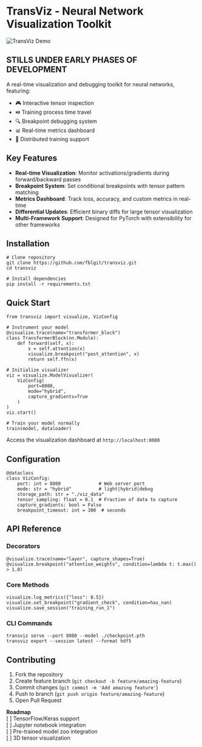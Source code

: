 # TransViz - Neural Network Visualization Toolkit

![TransViz Demo](docs/demo.gif) <!-- Add actual demo media later -->

## STILLS UNDER EARLY PHASES OF DEVELOPMENT

A real-time visualization and debugging toolkit for neural networks, featuring:

- 🎮 Interactive tensor inspection
- ⏯️ Training process time travel
- 🔍 Breakpoint debugging system
- 📊 Real-time metrics dashboard
- 🔗 Distributed training support

## Key Features

- **Real-time Visualization**: Monitor activations/gradients during forward/backward passes
- **Breakpoint System**: Set conditional breakpoints with tensor pattern matching
- **Metrics Dashboard**: Track loss, accuracy, and custom metrics in real-time
- **Differential Updates**: Efficient binary diffs for large tensor visualization
- **Multi-Framework Support**: Designed for PyTorch with extensibility for other frameworks

## Installation

```
# Clone repository
git clone https://github.com/fblgit/transviz.git
cd transviz

# Install dependencies
pip install -r requirements.txt
```

## Quick Start

```
from transviz import visualize, VizConfig

# Instrument your model
@visualize.trace(name="transformer_block")
class TransformerBlock(nn.Module):
    def forward(self, x):
        x = self.attention(x)
        visualize.breakpoint("post_attention", x)
        return self.ffn(x)

# Initialize visualizer
viz = visualize.ModelVisualizer(
    VizConfig(
        port=8080,
        mode="hybrid",
        capture_gradients=True
    )
)
viz.start()

# Train your model normally
train(model, dataloader)
```

Access the visualization dashboard at `http://localhost:8080`

## Configuration

```
@dataclass
class VizConfig:
    port: int = 8080              # Web server port
    mode: str = "hybrid"          # light|hybrid|debug
    storage_path: str = "./viz_data"
    tensor_sampling: float = 0.1  # Fraction of data to capture
    capture_gradients: bool = False
    breakpoint_timeout: int = 300  # seconds
```

## API Reference

### Decorators
```
@visualize.trace(name="layer", capture_shapes=True)
@visualize.breakpoint("attention_weights", condition=lambda t: t.max() > 1.0)
```

### Core Methods
```
visualize.log_metrics({"loss": 0.5})
visualize.set_breakpoint("gradient_check", condition=has_nan)
visualize.save_session("training_run_1")
```

### CLI Commands
```
transviz serve --port 8080 --model ./checkpoint.pth
transviz export --session latest --format hdf5
```

## Contributing

1. Fork the repository
2. Create feature branch (`git checkout -b feature/amazing-feature`)
3. Commit changes (`git commit -m 'Add amazing feature'`)
4. Push to branch (`git push origin feature/amazing-feature`)
5. Open Pull Request


**Roadmap**  
[ ] TensorFlow/Keras support  
[ ] Jupyter notebook integration  
[ ] Pre-trained model zoo integration  
[ ] 3D tensor visualization  

